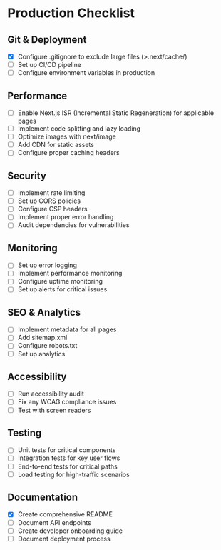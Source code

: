 # Production Checklist

## Git & Deployment
- [x] Configure .gitignore to exclude large files (>.next/cache/)
- [ ] Set up CI/CD pipeline
- [ ] Configure environment variables in production

## Performance
- [ ] Enable Next.js ISR (Incremental Static Regeneration) for applicable pages
- [ ] Implement code splitting and lazy loading
- [ ] Optimize images with next/image
- [ ] Add CDN for static assets
- [ ] Configure proper caching headers

## Security
- [ ] Implement rate limiting
- [ ] Set up CORS policies
- [ ] Configure CSP headers
- [ ] Implement proper error handling
- [ ] Audit dependencies for vulnerabilities

## Monitoring
- [ ] Set up error logging
- [ ] Implement performance monitoring
- [ ] Configure uptime monitoring
- [ ] Set up alerts for critical issues

## SEO & Analytics
- [ ] Implement metadata for all pages
- [ ] Add sitemap.xml
- [ ] Configure robots.txt
- [ ] Set up analytics

## Accessibility
- [ ] Run accessibility audit
- [ ] Fix any WCAG compliance issues
- [ ] Test with screen readers

## Testing
- [ ] Unit tests for critical components
- [ ] Integration tests for key user flows
- [ ] End-to-end tests for critical paths
- [ ] Load testing for high-traffic scenarios

## Documentation
- [x] Create comprehensive README
- [ ] Document API endpoints
- [ ] Create developer onboarding guide
- [ ] Document deployment process